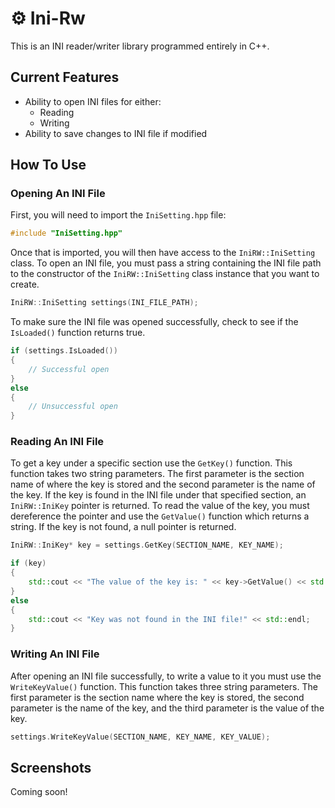 # ⚙️ Ini-Rw
This is an INI reader/writer library programmed entirely in C++.

## Current Features
* Ability to open INI files for either:
    * Reading
    * Writing
* Ability to save changes to INI file if modified

## How To Use
### Opening An INI File
First, you will need to import the `IniSetting.hpp` file:
```cpp
#include "IniSetting.hpp"
```

Once that is imported, you will then have access to the `IniRW::IniSetting` class. To open an INI file, you must pass a string containing the INI file path to the constructor of the `IniRW::IniSetting` class instance that you want to create.
```cpp
IniRW::IniSetting settings(INI_FILE_PATH);
```

To make sure the INI file was opened successfully, check to see if the `IsLoaded()` function returns true.
```cpp
if (settings.IsLoaded())
{
    // Successful open
}
else
{
    // Unsuccessful open
}
```

### Reading An INI File
To get a key under a specific section use the `GetKey()` function. This function takes two string parameters. The first parameter is the section name of where the key is stored and the second parameter is the name of the key. If the key is found in the INI file under that specified section, an `IniRW::IniKey` pointer is returned. To read the value of the key, you must dereference the pointer and use the `GetValue()` function which returns a string. If the key is not found, a null pointer is returned.
```cpp
IniRW::IniKey* key = settings.GetKey(SECTION_NAME, KEY_NAME);

if (key)
{
    std::cout << "The value of the key is: " << key->GetValue() << std::endl;
}
else
{
    std::cout << "Key was not found in the INI file!" << std::endl;
}
```

### Writing An INI File
After opening an INI file successfully, to write a value to it you must use the `WriteKeyValue()` function. This function takes three string parameters. The first parameter is the section name where the key is stored, the second parameter is the name of the key, and the third parameter is the value of the key.
```cpp
settings.WriteKeyValue(SECTION_NAME, KEY_NAME, KEY_VALUE);
```

## Screenshots
Coming soon!
